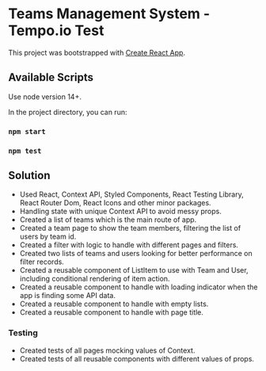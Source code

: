 # Teams Management System - Tempo.io Test

This project was bootstrapped with [Create React App](https://github.com/facebook/create-react-app).

## Available Scripts

Use node version 14+.

In the project directory, you can run:

### `npm start`

### `npm test`

## Solution

- Used React, Context API, Styled Components, React Testing Library, React Router Dom, React Icons and other minor packages.
- Handling state with unique Context API to avoid messy props.
- Created a list of teams which is the main route of app.
- Created a team page to show the team members, filtering the list of users by team id.
- Created a filter with logic to handle with different pages and filters.
- Created two lists of teams and users looking for better performance on filter records.
- Created a reusable component of ListItem to use with Team and User, including conditional rendering of item action.
- Created a reusable component to handle with loading indicator when the app is finding some API data.
- Created a reusable component to handle with empty lists.
- Created a reusable component to handle with page title.

### Testing

- Created tests of all pages mocking values of Context.
- Created tests of all reusable components with different values of props.
